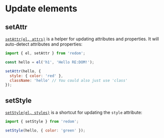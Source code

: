 # Update elements

## setAttr
[`setAttr(el, attrs)`](https://github.com/redom/redom/blob/master/esm/setattr.js) is a helper for updating attributes and properties. It will auto-detect attributes and properties:

```js
import { el, setAttr } from 'redom';

const hello = el('h1', 'Hello RE:DOM!');

setAttr(hello, {
  style: { color: 'red' },
  className: 'hello' // You could also just use 'class'
});
```

## setStyle

[`setStyle(el, styles)`](https://github.com/redom/redom/blob/master/esm/setstyle.js) is a shortcut for updating the `style` attribute:

```js
import { setStyle } from 'redom';

setStyle(hello, { color: 'green' });
```
